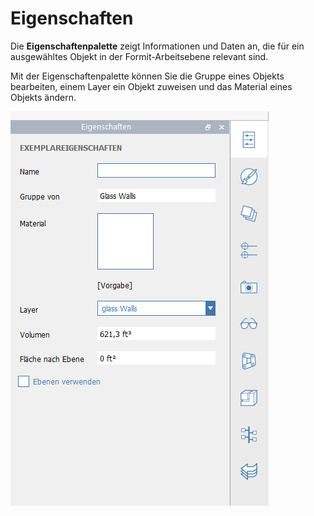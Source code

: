 # Eigenschaften

Die **Eigenschaftenpalette** zeigt Informationen und Daten an, die für ein ausgewähltes Objekt in der Formit-Arbeitsebene relevant sind.

Mit der Eigenschaftenpalette können Sie die Gruppe eines Objekts bearbeiten, einem Layer ein Objekt zuweisen und das Material eines Objekts ändern.

![](../.gitbook/assets/properties_palette.png)



